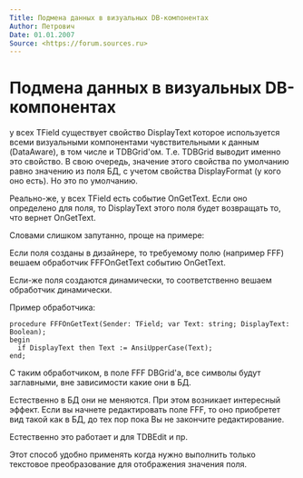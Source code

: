 ```yaml
---
Title: Подмена данных в визуальных DB-компонентах
Author: Петрович
Date: 01.01.2007
Source: <https://forum.sources.ru>
---
```



Подмена данных в визуальных DB-компонентах
==========================================

у всех TField существует свойство DisplayText которое используется всеми
визуальными компонентами чувствительными к данным (DataAware), в том
числе и TDBGrid\'ом. Т.е. TDBGrid выводит именно это свойство. В свою
очередь, значение этого свойства по умолчанию равно значению из поля БД,
с учетом свойства DisplayFormat (у кого оно есть). Но это по умолчанию.

Реально-же, у всех TField есть событие OnGetText. Если оно определено
для поля, то DisplayText этого поля будет возвращать то, что вернет
OnGetText.

Словами слишком запутанно, проще на примере:

Если поля созданы в дизайнере, то требуемому полю (например FFF) вешаем
обработчик FFFOnGetText событию OnGetText.

Если-же поля создаются динамически, то соответственно вешаем обработчик
динамически.

Пример обработчика:

    procedure FFFOnGetText(Sender: TField; var Text: string; DisplayText: Boolean); 
    begin 
      if DisplayText then Text := AnsiUpperCase(Text); 
    end;

С таким обработчиком, в поле FFF DBGrid\'а, все символы будут
заглавными, вне зависимости какие они в БД.

Естественно в БД они не меняются. При этом возникает интересный эффект.
Если вы начнете редактировать поле FFF, то оно приобретет вид такой как
в БД, до тех пор пока Вы не закончите редактирование.

Естественно это работает и для TDBEdit и пр.

Этот способ удобно применять когда нужно выполнить только текстовое
преобразование для отображения значения поля.

